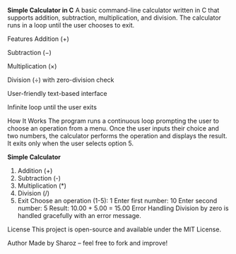 **Simple Calculator in C**
A basic command-line calculator written in C that supports addition, subtraction, multiplication, and division. The calculator runs in a loop until the user chooses to exit.

Features
Addition (+)

Subtraction (−)

Multiplication (×)

Division (÷) with zero-division check

User-friendly text-based interface

Infinite loop until the user exits

How It Works
The program runs a continuous loop prompting the user to choose an operation from a menu. Once the user inputs their choice and two numbers, the calculator performs the operation and displays the result. It exits only when the user selects option 5.

**Simple Calculator**
1. Addition (+)
2. Subtraction (-)
3. Multiplication (*)
4. Division (/)
5. Exit
Choose an operation (1-5): 1
Enter first number: 10
Enter second number: 5
Result: 10.00 + 5.00 = 15.00
Error Handling
Division by zero is handled gracefully with an error message.

License
This project is open-source and available under the MIT License.

Author
Made by Sharoz – feel free to fork and improve!

